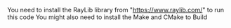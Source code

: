 You need to install the RayLib library from "https://www.raylib.com/" to run this code
You might also need to install the Make and CMake to Build
